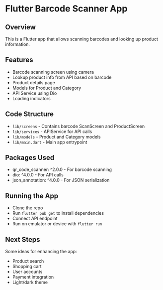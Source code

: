 # Flutter Barcode Scanner App

## Overview

This is a Flutter app that allows scanning barcodes and looking up product information. 

## Features

- Barcode scanning screen using camera
- Lookup product info from API based on barcode
- Product details page
- Models for Product and Category
- API Service using Dio
- Loading indicators

## Code Structure

- `lib/screens` - Contains barcode ScanScreen and ProductScreen
- `lib/services` - APIService for API calls
- `lib/models` - Product and Category models
- `lib/main.dart` - Main app entrypoint

## Packages Used

- qr_code_scanner: ^2.0.0 - For barcode scanning
- dio: ^4.0.0 - For API calls
- json_annotation: ^4.0.0 - For JSON serialization

## Running the App

- Clone the repo
- Run `flutter pub get` to install dependencies 
- Connect API endpoint 
- Run on emulator or device with `flutter run`

## Next Steps

Some ideas for enhancing the app:

- Product search 
- Shopping cart  
- User accounts
- Payment integration
- Light/dark theme

